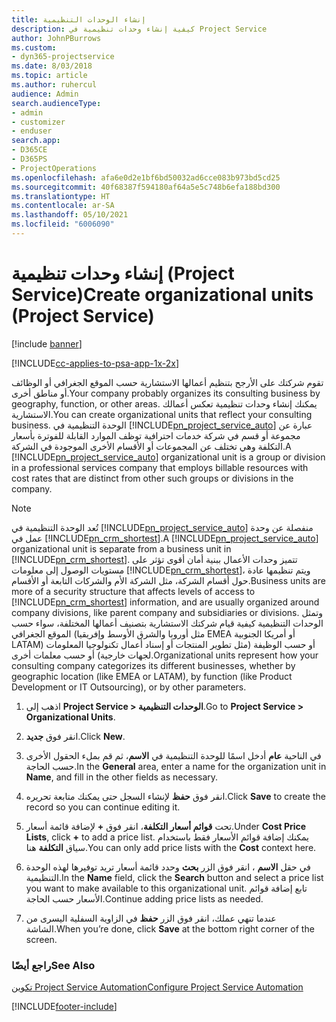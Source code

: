 ```yaml
---
title: إنشاء الوحدات التنظيمية
description: كيفية إنشاء وحدات تنظيمية في Project Service
author: JohnPBurrows
ms.custom:
- dyn365-projectservice
ms.date: 8/03/2018
ms.topic: article
ms.author: ruhercul
audience: Admin
search.audienceType:
- admin
- customizer
- enduser
search.app:
- D365CE
- D365PS
- ProjectOperations
ms.openlocfilehash: afa6e0d2e1bf6bd50032ad6cce083b973bd5cd25
ms.sourcegitcommit: 40f68387f594180af64a5e5c748b6efa188bd300
ms.translationtype: HT
ms.contentlocale: ar-SA
ms.lasthandoff: 05/10/2021
ms.locfileid: "6006090"
---
```

# <a name="create-organizational-units-project-service"></a><span data-ttu-id="c333c-103">إنشاء وحدات تنظيمية (Project Service)</span><span class="sxs-lookup"><span data-stu-id="c333c-103">Create organizational units (Project Service)</span></span>

[!include [banner](../includes/psa-now-project-operations.md)]

[!INCLUDE[cc-applies-to-psa-app-1x-2x](../includes/cc-applies-to-psa-app-1x-2x.md)]

<span data-ttu-id="c333c-104">تقوم شركتك على الأرجح بتنظيم أعمالها الاستشارية حسب الموقع الجغرافي أو الوظائف أو مناطق أخرى.</span><span class="sxs-lookup"><span data-stu-id="c333c-104">Your company probably organizes its consulting business by geography, function, or other areas.</span></span> <span data-ttu-id="c333c-105">يمكنك إنشاء وحدات تنظيمية تعكس أعمالك الاستشارية.</span><span class="sxs-lookup"><span data-stu-id="c333c-105">You can create organizational units that reflect your consulting business.</span></span> <span data-ttu-id="c333c-106">الوحدة التنظيمية في [!INCLUDE[pn_project_service_auto](../includes/pn-project-service-auto.md)] عبارة عن مجموعة أو قسم في شركة خدمات احترافية توظف الموارد القابلة للفوترة بأسعار التكلفة وهي تختلف عن المجموعات أو الأقسام الأخرى الموجودة في الشركة.</span><span class="sxs-lookup"><span data-stu-id="c333c-106">A [!INCLUDE[pn_project_service_auto](../includes/pn-project-service-auto.md)] organizational unit is a group or division in a professional services company that employs billable resources with cost rates that are distinct from other such groups or divisions in the company.</span></span>  
  
> [!NOTE]
>  <span data-ttu-id="c333c-107">تُعد الوحدة التنظيمية في [!INCLUDE[pn_project_service_auto](../includes/pn-project-service-auto.md)] منفصلة عن وحدة عمل في [!INCLUDE[pn_crm_shortest](../includes/pn-crm-shortest.md)].</span><span class="sxs-lookup"><span data-stu-id="c333c-107">A [!INCLUDE[pn_project_service_auto](../includes/pn-project-service-auto.md)] organizational unit is separate from a business unit in [!INCLUDE[pn_crm_shortest](../includes/pn-crm-shortest.md)].</span></span> <span data-ttu-id="c333c-108">تتميز وحدات الأعمال ببنية أمان أقوى تؤثر على مستويات الوصول إلى معلومات [!INCLUDE[pn_crm_shortest](../includes/pn-crm-shortest.md)]، ويتم تنظيمها عادة حول أقسام الشركة، مثل الشركة الأم والشركات التابعة أو الأقسام.</span><span class="sxs-lookup"><span data-stu-id="c333c-108">Business units are more of a security structure that affects levels of access to [!INCLUDE[pn_crm_shortest](../includes/pn-crm-shortest.md)] information, and are usually organized around company divisions, like parent company and subsidiaries or divisions.</span></span> <span data-ttu-id="c333c-109">وتمثل الوحدات التنظيمية كيفية قيام شركتك الاستشارية بتصنيف أعمالها المختلفة، سواء حسب الموقع الجغرافي (مثل أوروبا والشرق الأوسط وإفريقيا EMEA أو أمريكا الجنوبية LATAM) أو حسب الوظيفة (مثل تطوير المنتجات أو إسناد أعمال تكنولوجيا المعلومات لجهات خارجية‬) أو حسب معلمات أخرى.</span><span class="sxs-lookup"><span data-stu-id="c333c-109">Organizational units represent how your consulting company categorizes its different businesses, whether by geographic location (like EMEA or LATAM), by function (like Product Development or IT Outsourcing), or by other parameters.</span></span>  
  
1.  <span data-ttu-id="c333c-110">اذهب إلى **Project Service > الوحدات التنظيمية‬**.</span><span class="sxs-lookup"><span data-stu-id="c333c-110">Go to **Project Service > Organizational Units**.</span></span>  
  
2.  <span data-ttu-id="c333c-111">انقر فوق **جديد**.</span><span class="sxs-lookup"><span data-stu-id="c333c-111">Click **New**.</span></span>  
  
3.  <span data-ttu-id="c333c-112">في الناحية **عام** أدخل اسمًا للوحدة التنظيمية في **الاسم**، ثم قم بملء الحقول الأخرى حسب الحاجة.</span><span class="sxs-lookup"><span data-stu-id="c333c-112">In the **General** area, enter a name for the organization unit in **Name**, and fill in the other fields as necessary.</span></span>  
  
4.  <span data-ttu-id="c333c-113">انقر فوق **حفظ** لإنشاء السجل حتى يمكنك متابعة تحريره.</span><span class="sxs-lookup"><span data-stu-id="c333c-113">Click **Save** to create the record so you can continue editing it.</span></span>  
  
5.  <span data-ttu-id="c333c-114">تحت **قوائم أسعار التكلفة**، انقر فوق **+** لإضافة قائمة أسعار.</span><span class="sxs-lookup"><span data-stu-id="c333c-114">Under **Cost Price Lists**, click **+** to add a price list.</span></span> <span data-ttu-id="c333c-115">يمكنك إضافة قوائم الأسعار فقط باستخدام سياق **التكلفة** هنا.</span><span class="sxs-lookup"><span data-stu-id="c333c-115">You can only add price lists with the **Cost** context here.</span></span>  
  
6.  <span data-ttu-id="c333c-116">في حقل **الاسم** ، انقر فوق الزر **بحث** وحدد قائمة أسعار تريد توفيرها لهذه الوحدة التنظيمية.</span><span class="sxs-lookup"><span data-stu-id="c333c-116">In the **Name** field, click the **Search** button and select a price list you want to make available to this organizational unit.</span></span> <span data-ttu-id="c333c-117">تابع إضافة قوائم الأسعار حسب الحاجة.</span><span class="sxs-lookup"><span data-stu-id="c333c-117">Continue adding price lists as needed.</span></span>  
  
7.  <span data-ttu-id="c333c-118">عندما تنهي عملك، انقر فوق الزر **حفظ** في الزاوية السفلية اليسرى من الشاشة.</span><span class="sxs-lookup"><span data-stu-id="c333c-118">When you’re done, click **Save** at the bottom right corner of the screen.</span></span>  
  
### <a name="see-also"></a><span data-ttu-id="c333c-119">راجع أيضًا</span><span class="sxs-lookup"><span data-stu-id="c333c-119">See Also</span></span>  
 [<span data-ttu-id="c333c-120">تكوين Project Service Automation</span><span class="sxs-lookup"><span data-stu-id="c333c-120">Configure Project Service Automation</span></span>](../psa/configure.md)


[!INCLUDE[footer-include](../includes/footer-banner.md)]